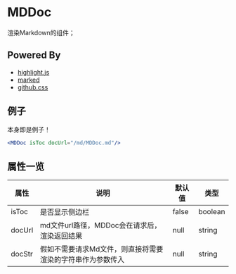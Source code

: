 # MDDoc

渲染Markdown的组件；

## Powered By

 - [highlight.js](https://github.com/isagalaev/highlight.js)
 - [marked](https://github.com/chjj/marked)
 - [github.css](https://github.com/sindresorhus/github-markdown-css)


## 例子

本身即是例子！

```jsx
<MDDoc isToc docUrl="/md/MDDoc.md"/>
```

## 属性一览

| 属性     | 说明                             | 默认值   | 类型      |
| ------ | ------------------------------ | ----- | ------- |
| isToc  | 是否显示侧边栏                        | false | boolean |
| docUrl | md文件url路径，MDDoc会在请求后，渲染返回结果    | null  | string  |
| docStr | 假如不需要请求Md文件，则直接将需要渲染的字符串作为参数传入 | null  | string  |